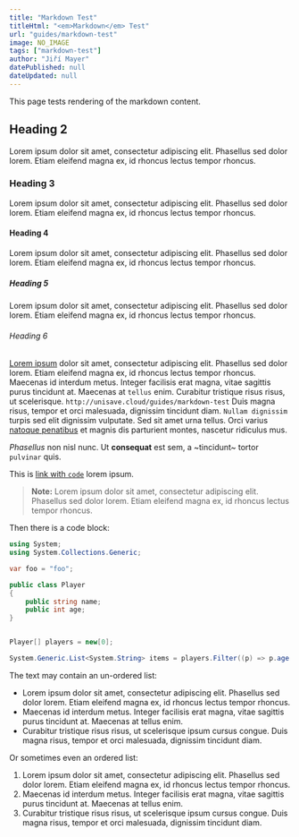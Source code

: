 ```yaml
---
title: "Markdown Test"
titleHtml: "<em>Markdown</em> Test"
url: "guides/markdown-test"
image: NO_IMAGE
tags: ["markdown-test"]
author: "Jiří Mayer"
datePublished: null
dateUpdated: null
---
```



This page tests rendering of the markdown content.


## Heading 2

Lorem ipsum dolor sit amet, consectetur adipiscing elit. Phasellus sed dolor lorem. Etiam eleifend magna ex, id rhoncus lectus tempor rhoncus.


### Heading 3

Lorem ipsum dolor sit amet, consectetur adipiscing elit. Phasellus sed dolor lorem. Etiam eleifend magna ex, id rhoncus lectus tempor rhoncus.


#### Heading 4

Lorem ipsum dolor sit amet, consectetur adipiscing elit. Phasellus sed dolor lorem. Etiam eleifend magna ex, id rhoncus lectus tempor rhoncus.


##### Heading 5

Lorem ipsum dolor sit amet, consectetur adipiscing elit. Phasellus sed dolor lorem. Etiam eleifend magna ex, id rhoncus lectus tempor rhoncus.


###### Heading 6

[Lorem ipsum](https://www.lipsum.com/) dolor sit amet, consectetur adipiscing elit. Phasellus sed dolor lorem. Etiam eleifend magna ex, id rhoncus lectus tempor rhoncus. Maecenas id interdum metus. Integer facilisis erat magna, vitae sagittis purus tincidunt at. Maecenas at `tellus` enim. Curabitur tristique risus risus, ut scelerisque. `http://unisave.cloud/guides/markdown-test` Duis magna risus, tempor et orci malesuada, dignissim tincidunt diam. `Nullam dignissim` turpis sed elit dignissim vulputate. Sed sit amet urna tellus. Orci varius [natoque penatibus](#) et magnis dis parturient montes, nascetur ridiculus mus.

*Phasellus* non nisl nunc. Ut **consequat** est sem, a ~tincidunt~ tortor `pulvinar` quis.

This is [link with `code`](#) lorem ipsum.

> **Note:** Lorem ipsum dolor sit amet, consectetur adipiscing elit. Phasellus sed dolor lorem. Etiam eleifend magna ex, id rhoncus lectus tempor rhoncus.

Then there is a code block:

```csharp
using System;
using System.Collections.Generic;

var foo = "foo";

public class Player
{
    public string name;
    public int age;
}


Player[] players = new[0];

System.Generic.List<System.String> items = players.Filter((p) => p.age >= 18).Skip(10).Take(10).ToList();
```

The text may contain an un-ordered list:

- Lorem ipsum dolor sit amet, consectetur adipiscing elit. Phasellus sed dolor lorem. Etiam eleifend magna ex, id rhoncus lectus tempor rhoncus.
- Maecenas id interdum metus. Integer facilisis erat magna, vitae sagittis purus tincidunt at. Maecenas at tellus enim.
- Curabitur tristique risus risus, ut scelerisque ipsum cursus congue. Duis magna risus, tempor et orci malesuada, dignissim tincidunt diam.

Or sometimes even an ordered list:

1. Lorem ipsum dolor sit amet, consectetur adipiscing elit. Phasellus sed dolor lorem. Etiam eleifend magna ex, id rhoncus lectus tempor rhoncus.
2. Maecenas id interdum metus. Integer facilisis erat magna, vitae sagittis purus tincidunt at. Maecenas at tellus enim.
3. Curabitur tristique risus risus, ut scelerisque ipsum cursus congue. Duis magna risus, tempor et orci malesuada, dignissim tincidunt diam.
